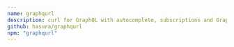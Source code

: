 ```yaml
---
name: graphqurl
description: curl for GraphQL with autocomplete, subscriptions and GraphiQL. Also a dead-simple universal javascript GraphQL client.
github: hasura/graphqurl
npm: "graphqurl"
---
```

